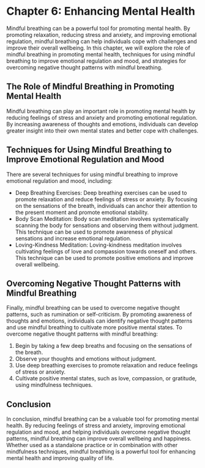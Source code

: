 Chapter 6: Enhancing Mental Health
==================================

Mindful breathing can be a powerful tool for promoting mental health. By promoting relaxation, reducing stress and anxiety, and improving emotional regulation, mindful breathing can help individuals cope with challenges and improve their overall wellbeing. In this chapter, we will explore the role of mindful breathing in promoting mental health, techniques for using mindful breathing to improve emotional regulation and mood, and strategies for overcoming negative thought patterns with mindful breathing.

The Role of Mindful Breathing in Promoting Mental Health
--------------------------------------------------------

Mindful breathing can play an important role in promoting mental health by reducing feelings of stress and anxiety and promoting emotional regulation. By increasing awareness of thoughts and emotions, individuals can develop greater insight into their own mental states and better cope with challenges.

Techniques for Using Mindful Breathing to Improve Emotional Regulation and Mood
-------------------------------------------------------------------------------

There are several techniques for using mindful breathing to improve emotional regulation and mood, including:

* Deep Breathing Exercises: Deep breathing exercises can be used to promote relaxation and reduce feelings of stress or anxiety. By focusing on the sensations of the breath, individuals can anchor their attention to the present moment and promote emotional stability.
* Body Scan Meditation: Body scan meditation involves systematically scanning the body for sensations and observing them without judgment. This technique can be used to promote awareness of physical sensations and increase emotional regulation.
* Loving-Kindness Meditation: Loving-kindness meditation involves cultivating feelings of love and compassion towards oneself and others. This technique can be used to promote positive emotions and improve overall wellbeing.

Overcoming Negative Thought Patterns with Mindful Breathing
-----------------------------------------------------------

Finally, mindful breathing can be used to overcome negative thought patterns, such as rumination or self-criticism. By promoting awareness of thoughts and emotions, individuals can identify negative thought patterns and use mindful breathing to cultivate more positive mental states. To overcome negative thought patterns with mindful breathing:

1. Begin by taking a few deep breaths and focusing on the sensations of the breath.
2. Observe your thoughts and emotions without judgment.
3. Use deep breathing exercises to promote relaxation and reduce feelings of stress or anxiety.
4. Cultivate positive mental states, such as love, compassion, or gratitude, using mindfulness techniques.

Conclusion
----------

In conclusion, mindful breathing can be a valuable tool for promoting mental health. By reducing feelings of stress and anxiety, improving emotional regulation and mood, and helping individuals overcome negative thought patterns, mindful breathing can improve overall wellbeing and happiness. Whether used as a standalone practice or in combination with other mindfulness techniques, mindful breathing is a powerful tool for enhancing mental health and improving quality of life.
